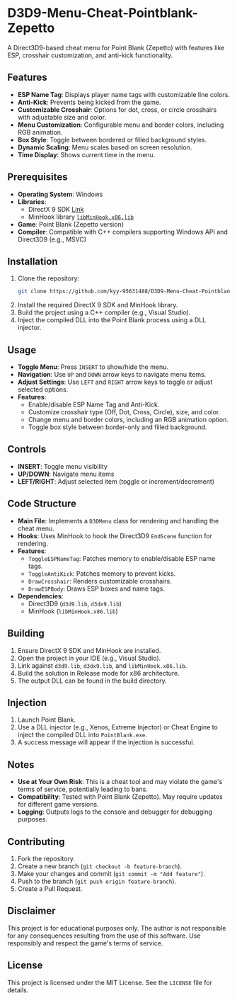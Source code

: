 # D3D9-Menu-Cheat-Pointblank-Zepetto

A Direct3D9-based cheat menu for Point Blank (Zepetto) with features like ESP, crosshair customization, and anti-kick functionality.

## Features
- **ESP Name Tag**: Displays player name tags with customizable line colors.
- **Anti-Kick**: Prevents being kicked from the game.
- **Customizable Crosshair**: Options for dot, cross, or circle crosshairs with adjustable size and color.
- **Menu Customization**: Configurable menu and border colors, including RGB animation.
- **Box Style**: Toggle between bordered or filled background styles.
- **Dynamic Scaling**: Menu scales based on screen resolution.
- **Time Display**: Shows current time in the menu.

## Prerequisites
- **Operating System**: Windows
- **Libraries**:
  - DirectX 9 SDK [Link](https://www.microsoft.com/en-us/download/details.aspx?id=6812)
  - MinHook library [`libMinHook.x86.lib`](https://github.com/TsudaKageyu/minhook)
- **Game**: Point Blank (Zepetto version)
- **Compiler**: Compatible with C++ compilers supporting Windows API and Direct3D9 (e.g., MSVC)

## Installation
1. Clone the repository:
   ```bash
   git clone https://github.com/kyy-95631488/D3D9-Menu-Cheat-Pointblank-Zepetto.git
   ```
2. Install the required DirectX 9 SDK and MinHook library.
3. Build the project using a C++ compiler (e.g., Visual Studio).
4. Inject the compiled DLL into the Point Blank process using a DLL injector.

## Usage
- **Toggle Menu**: Press `INSERT` to show/hide the menu.
- **Navigation**: Use `UP` and `DOWN` arrow keys to navigate menu items.
- **Adjust Settings**: Use `LEFT` and `RIGHT` arrow keys to toggle or adjust selected options.
- **Features**:
  - Enable/disable ESP Name Tag and Anti-Kick.
  - Customize crosshair type (Off, Dot, Cross, Circle), size, and color.
  - Change menu and border colors, including an RGB animation option.
  - Toggle box style between border-only and filled background.

## Controls
- **INSERT**: Toggle menu visibility
- **UP/DOWN**: Navigate menu items
- **LEFT/RIGHT**: Adjust selected item (toggle or increment/decrement)

## Code Structure
- **Main File**: Implements a `D3DMenu` class for rendering and handling the cheat menu.
- **Hooks**: Uses MinHook to hook the Direct3D9 `EndScene` function for rendering.
- **Features**:
  - `ToggleESPNameTag`: Patches memory to enable/disable ESP name tags.
  - `ToggleAntiKick`: Patches memory to prevent kicks.
  - `DrawCrosshair`: Renders customizable crosshairs.
  - `DrawESPBody`: Draws ESP boxes and name tags.
- **Dependencies**:
  - Direct3D9 (`d3d9.lib`, `d3dx9.lib`)
  - MinHook (`libMinHook.x86.lib`)

## Building
1. Ensure DirectX 9 SDK and MinHook are installed.
2. Open the project in your IDE (e.g., Visual Studio).
3. Link against `d3d9.lib`, `d3dx9.lib`, and `libMinHook.x86.lib`.
4. Build the solution in Release mode for x86 architecture.
5. The output DLL can be found in the build directory.

## Injection
1. Launch Point Blank.
2. Use a DLL injector (e.g., Xenos, Extreme Injector) or Cheat Engine to inject the compiled DLL into `PointBlank.exe`.
3. A success message will appear if the injection is successful.

## Notes
- **Use at Your Own Risk**: This is a cheat tool and may violate the game's terms of service, potentially leading to bans.
- **Compatibility**: Tested with Point Blank (Zepetto). May require updates for different game versions.
- **Logging**: Outputs logs to the console and debugger for debugging purposes.

## Contributing
1. Fork the repository.
2. Create a new branch (`git checkout -b feature-branch`).
3. Make your changes and commit (`git commit -m "Add feature"`).
4. Push to the branch (`git push origin feature-branch`).
5. Create a Pull Request.

## Disclaimer
This project is for educational purposes only. The author is not responsible for any consequences resulting from the use of this software. Use responsibly and respect the game's terms of service.

## License
This project is licensed under the MIT License. See the `LICENSE` file for details.